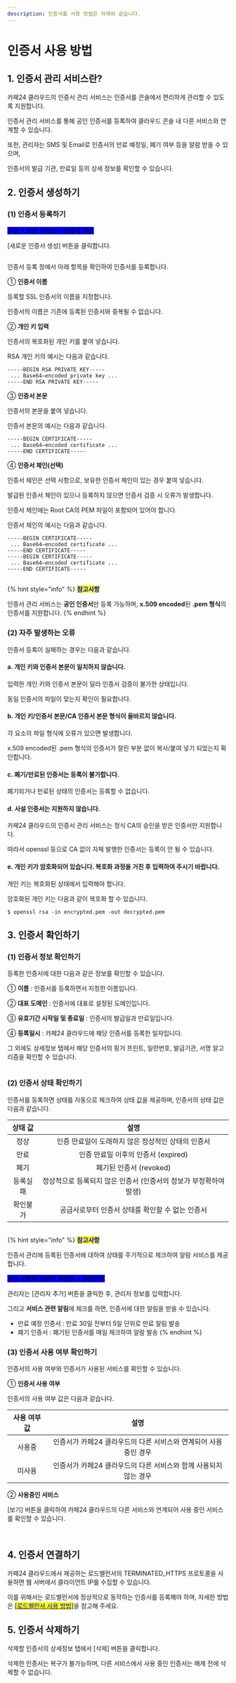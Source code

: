 ```yaml
---
description: 인증서를 사용 방법은 아래와 같습니다.
---
```


# 인증서 사용 방법

## 1. 인증서 관리 서비스란?

카페24 클라우드의 인증서 관리 서비스는 인증서를 콘솔에서 편리하게 관리할 수 있도록 지원합니다.&#x20;

인증서 관리 서비스를 통해 공인 인증서를 등록하여 클라우드 콘솔 내 다른 서비스와 연계할 수 있습니다.&#x20;

또한, 관리자는 SMS 및 Email로 인증서의 만료 예정일, 폐기 여부 등을 알람 받을 수 있으며,&#x20;

인증서의 발급 기관, 만료일 등의 상세 정보를 확인할 수 있습니다.







## 2. 인증서 생성하기

### (1) 인증서 등록하기

<mark style="background-color:blue;">콘솔 > 보안 서비스 > 인증서 관리</mark>

\[새로운 인증서 생성] 버튼을 클릭합니다.

<figure><img src="https://filesystem.cafe24.com/hosting/cloud_service/2022/03/14/1d6ac987dc590c6d7485dce940276986_1647184249.png" alt=""><figcaption></figcaption></figure>

인증서 등록 창에서 아래 항목을 확인하여 인증서를 등록합니다.

① **인증서 이름**

등록할 SSL 인증서의 이름을 지정합니다.

인증서의 이름은 기존에 등록된 인증서와 중복될 수 없습니다.

② **개인 키 입력**

인증서의 복호화된 개인 키를 붙여 넣습니다.

RSA 개인 키의 예시는 다음과 같습니다.

```shell
-----BEGIN RSA PRIVATE KEY-----
 ... Base64–encoded private key ...
-----END RSA PRIVATE KEY-----
```

③ **인증서 본문**

인증서의 본문을 붙여 넣습니다.

인증서 본문의 예시는 다음과 같습니다.

```shell
-----BEGIN CERTIFICATE-----
 ... Base64–encoded certificate ...
-----END CERTIFICATE-----
```

④ **인증서 체인(선택)**

인증서 체인은 선택 사항으로, 보유한 인증서 체인이 있는 경우 붙여 넣습니다.&#x20;

발급된 인증서 체인이 있으나 등록하지 않으면 인증서 검증 시 오류가 발생합니다.

인증서 체인에는 Root CA의 PEM 파일이 포함되어 있어야 합니다.

인증서 체인의 예시는 다음과 같습니다.

```shell
-----BEGIN CERTIFICATE-----
 ... Base64–encoded certificate ...
-----END CERTIFICATE-----
-----BEGIN CERTIFICATE-----
 ... Base64–encoded certificate ...
-----END CERTIFICATE-----
```

<figure><img src="https://filesystem.cafe24.com/hosting/cloud_service/2022/03/14/4775fddd82d4f714ae2665fb19dcaea9_1647186667.png" alt=""><figcaption></figcaption></figure>

{% hint style="info" %}
<mark style="color:blue;">**참고사항**</mark>

인증서 관리 서비스는 **공인 인증서**만 등록 가능하며, **x.509 encoded**된 **.pem 형식**의 인증서를 지원합니다.
{% endhint %}





### (2) 자주 발생하는 오류

인증서 등록이 실패하는 경우는 다음과 같습니다.

#### a. **개인 키와 인증서 본문이 일치하지 않습니다.**&#x20;

입력한 개인 키와 인증서 본문이 달라 인증서 검증이 불가한 상태입니다.&#x20;

동일 인증서의 파일이 맞는지 확인이 필요합니다.



#### b. **개인 키/인증서 본문/CA 인증서 본문 형식이 올바르지 않습니다.**

각 요소의 파일 형식에 오류가 있으면 발생합니다.&#x20;

x.509 encoded된 .pem 형식의 인증서가 잘린 부분 없이 복사/붙여 넣기 되었는지 확인합니다.



#### c. **폐기/만료된 인증서는 등록이 불가합니다.**&#x20;

폐기되거나 만료된 상태의 인증서는 등록할 수 없습니다.



#### d. **사설 인증서는 지원하지 않습니다.**&#x20;

카페24 클라우드의 인증서 관리 서비스는 정식 CA의 승인을 받은 인증서만 지원합니다.&#x20;

따라서 openssl 등으로 CA 없이 자체 발행한 인증서는 등록이 안 될 수 있습니다.



#### e. **개인 키가 암호화되어 있습니다. 복호화 과정을 거친 후 입력하여 주시기 바랍니다.**

개인 키는 복호화된 상태에서 입력해야 합니다.&#x20;

암호화된 개인 키는 다음과 같이 복호화 할 수 있습니다.

```shell-session
$ openssl rsa -in encrypted.pem -out decrypted.pem
```







## 3. 인증서 확인하기

### (1) 인증서 정보 확인하기

등록한 인증서에 대한 다음과 같은 정보를 확인할 수 있습니다.

① **이름** : 인증서를 등록하면서 지정한 이름입니다.&#x20;

② **대표 도메인** : 인증서에 대표로 설정된 도메인입니다.&#x20;

③ **유효기간 시작일 및 종료일** : 인증서의 발급일과 만료일입니다.

④ **등록일시** : 카페24 클라우드에 해당 인증서를 등록한 일자입니다.

그 외에도 상세정보 탭에서 해당 인증서의 핑거 프린트, 일련번호, 발급기관, 서명 알고리즘을 확인할 수 있습니다.&#x20;

<figure><img src="https://filesystem.cafe24.com/hosting/cloud_service/2022/03/15/e35be2939fa46ed9976ac579d064dea3_1647328127.jpg" alt=""><figcaption></figcaption></figure>





### (2) 인증서 상태 확인하기

인증서를 등록하면 상태를 자동으로 체크하여 상태 값을 제공하며, 인증서의 상태 값은 다음과 같습니다.&#x20;

| 상태 값 |                   설명                  |
| :--: | :-----------------------------------: |
|  정상  |      인증 만료일이 도래하지 않은 정상적인 상태의 인증서     |
|  만료  |        인증 만료일 이후의 인증서 (expired)       |
|  폐기  |           폐기된 인증서 (revoked)           |
| 등록실패 | 정상적으로 등록되지 않은 인증서 (인증서의 정보가 부정확하여 발생) |
| 확인불가 |      공급사로부터 인증서 상태를 확인할 수 없는 인증서      |

<figure><img src="https://filesystem.cafe24.com/hosting/cloud_service/2022/03/14/9e0adc7ea835f6f5a04940f23804ede3_1647190432.jpg" alt=""><figcaption></figcaption></figure>

{% hint style="info" %}
<mark style="color:blue;">**참고사항**</mark>

인증서 관리에 등록된 인증서에 대하여 상태를 주기적으로 체크하여 알람 서비스를 제공합니다.

<mark style="background-color:blue;">콘솔 오른쪽 상단의 계정명 > 알람관리</mark>

관리자는 \[관리자 추가] 버튼을 클릭한 후, 관리자 정보를 입력합니다.

그리고 **서비스 관련 알림**에 체크를 하면, 인증서에 대한 알림을 받을 수 있습니다.

* 만료 예정 인증서 : 만료 30일 전부터 5일 단위로 만료 알림 발송
* 폐기 인증서 : 폐기된 인증서를 매일 체크하여 알람 발송
{% endhint %}





### (3) 인증서 사용 여부 확인하기

인증서의 사용 여부와 인증서가 사용된 서비스를 확인할 수 있습니다.

① **인증서 사용 여부**

인증서의 사용 여부 값은 다음과 같습니다.

| 사용 여부 값 |                   설명                  |
| :-----: | :-----------------------------------: |
|   사용중   | 인증서가 카페24 클라우드의 다른 서비스와 연계되어 사용 중인 경우 |
|   미사용   | 인증서가 카페24 클라우드의 다른 서비스와 함께 사용되지 않는 경우 |

② **사용중인 서비스**&#x20;

\[보기] 버튼을 클릭하여 카페24 클라우드의 다른 서비스와 연계되어 사용 중인 서비스를 확인할 수 있습니다.

<figure><img src="https://filesystem.cafe24.com/hosting/cloud_service/2022/03/14/e95102bfc5ccd75850cbbaaf17b581a5_1647188832.jpg" alt=""><figcaption></figcaption></figure>

<figure><img src="https://filesystem.cafe24.com/hosting/cloud_service/2022/03/14/663c550a23feddbe9c81388eb617fda0_1647189254.jpg" alt=""><figcaption></figcaption></figure>







## 4. 인증서 연결하기

카페24 클라우드에서 제공하는 로드밸런서의 TERMINATED\_HTTPS  프로토콜을 사용하면 웹 서버에서 클라이언트 IP를 수집할 수 있습니다.&#x20;

이를 위해서는 로드밸런서에 정상적으로 동작하는 인증서를 등록해야 하며, 자세한 방법은 [<mark style="color:blue;">\[로드밸런서 사용 방법\]</mark>](../../network/loadbalancer/use.md)을 참고해 주세요.







## 5. 인증서 삭제하기

삭제할 인증서의 상세정보 탭에서 \[삭제] 버튼을 클릭합니다.

삭제한 인증서는 복구가 불가능하며, 다른 서비스에서 사용 중인 인증서는 해제 전에 삭제할 수 없습니다.&#x20;

<figure><img src="https://filesystem.cafe24.com/hosting/cloud_service/2022/03/16/ba1c86c4257bec4a58e76112d0847db4_1647367441.jpg" alt=""><figcaption></figcaption></figure>
